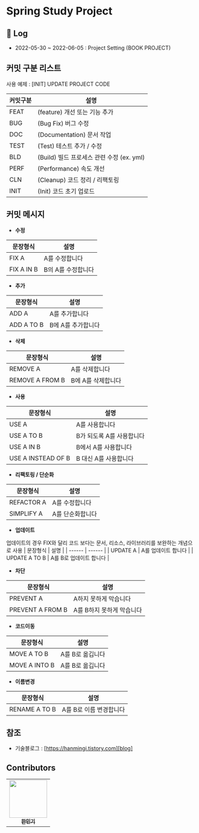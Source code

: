 # Spring Study Project

## :date: Log
* 2022-05-30 ~ 2022-06-05 : Project Setting (BOOK PROJECT)



## 커밋 구분 리스트  
사용 예제 : [INIT] UPDATE PROJECT CODE

| 커밋구분 | 설명 |
| ------ | ------ |
| FEAT | (feature) 개선 또는 기능 추가 |
| BUG | (Bug Fix) 버그 수정 |
| DOC | (Documentation) 문서 작업 |
| TEST | (Test) 테스트 추가 / 수정 |
| BLD | (Build) 빌드 프로세스 관련 수정 (ex. yml) |
| PERF | (Performance) 속도 개선 |
| CLN | (Cleanup) 코드 정리 / 리팩토링 |
| INIT | (Init) 코드 초기 업로드 |

## 커밋 메시지
- **수정**

| 문장형식 | 설명 |
| ------ | ------ |
| FIX A | A를 수정합니다 |
| FIX A IN B | B의 A를 수정합니다 |

- **추가**

| 문장형식 | 설명 |
| ------ | ------ |
| ADD A | A를 추가합니다 |
| ADD A TO B | B에 A를 추가합니다 |

- **삭제**

| 문장형식 | 설명 |
| ------ | ------ |
| REMOVE A | A를 삭제합니다 |
| REMOVE A FROM B | B에 A를 삭제합니다 |

- **사용**

| 문장형식 | 설명 |
| ------ | ------ |
| USE A | A를 사용합니다 |
| USE A TO B | B가 되도록 A를 사용합니다 |
| USE A IN B | B에서 A를 사용합니다 |
| USE A INSTEAD OF B | B 대신 A를 사용합니다 |

- **리팩토링 / 단순화**

| 문장형식 | 설명 |
| ------ | ------ |
| REFACTOR A | A를 수정합니다 |
| SIMPLIFY A | A를 단순화합니다 |

- **업데이트**

업데이트의 경우 FIX와 달리 코드 보다는 문서, 리소스, 라이브러리를 보완하는 개념으로 사용
| 문장형식 | 설명 |
| ------ | ------ |
| UPDATE A | A를 업데이트 합니다 |
| UPDATE A TO B | A를 B로 업데이트 합니다 |

- **차단**

| 문장형식 | 설명 |
| ------ | ------ |
| PREVENT A | A하지 못하게 막습니다 |
| PREVENT A FROM B | A를 B하지 못하게 막습니다 |

- **코드이동**

| 문장형식 | 설명 |
| ------ | ------ |
| MOVE A TO B| A를 B로 옮깁니다 |
| MOVE A INTO B | A를 B로 옮깁니다 |

- **이름변경**

| 문장형식 | 설명 |
| ------ | ------ |
| RENAME A TO B| A를 B로 이름 변경합니다 |


## 참조
- 기술블로그 : [https://hanmingi.tistory.com][blog]

## Contributors
<table>
  <tr>
    <td align="center">
      <a href="https://github.com/Hmgi">
        <img src="https://avatars.githubusercontent.com/u/22022390?v=4" width="100px;" alt=""/> 
          <br /> 
            <sub> 
               <b>한민기</b>       
            </sub> 
       </a>
      <br />
  </tr>
</table>


[blog]: <https://hanmingi.tistory.com>
